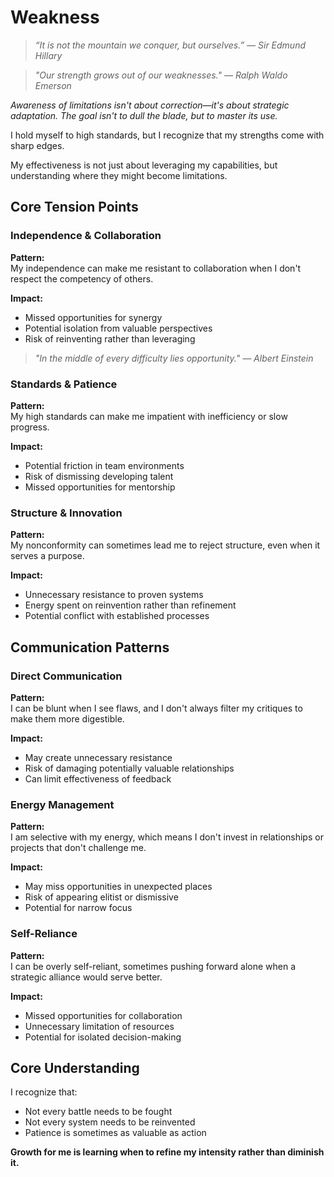 # Weakness

> *“It is not the mountain we conquer, but ourselves.” — Sir Edmund Hillary*

> *"Our strength grows out of our weaknesses." — Ralph Waldo Emerson*

*Awareness of limitations isn't about correction—it's about strategic adaptation. The goal isn't to dull the blade, but to master its use.*

I hold myself to high standards, but I recognize that my strengths come with sharp edges.

My effectiveness is not just about leveraging my capabilities, but understanding where they might become limitations.

## Core Tension Points

### Independence & Collaboration
**Pattern:**  
My independence can make me resistant to collaboration when I don't respect the competency of others.

**Impact:**  
- Missed opportunities for synergy
- Potential isolation from valuable perspectives
- Risk of reinventing rather than leveraging

> *"In the middle of every difficulty lies opportunity." — Albert Einstein*

### Standards & Patience
**Pattern:**  
My high standards can make me impatient with inefficiency or slow progress.

**Impact:**
- Potential friction in team environments
- Risk of dismissing developing talent
- Missed opportunities for mentorship

### Structure & Innovation
**Pattern:**  
My nonconformity can sometimes lead me to reject structure, even when it serves a purpose.

**Impact:**
- Unnecessary resistance to proven systems
- Energy spent on reinvention rather than refinement
- Potential conflict with established processes

## Communication Patterns

### Direct Communication
**Pattern:**  
I can be blunt when I see flaws, and I don't always filter my critiques to make them more digestible.

**Impact:**
- May create unnecessary resistance
- Risk of damaging potentially valuable relationships
- Can limit effectiveness of feedback

### Energy Management
**Pattern:**  
I am selective with my energy, which means I don't invest in relationships or projects that don't challenge me.

**Impact:**
- May miss opportunities in unexpected places
- Risk of appearing elitist or dismissive
- Potential for narrow focus

### Self-Reliance
**Pattern:**  
I can be overly self-reliant, sometimes pushing forward alone when a strategic alliance would serve better.

**Impact:**
- Missed opportunities for collaboration
- Unnecessary limitation of resources
- Potential for isolated decision-making

## Core Understanding

I recognize that:
- Not every battle needs to be fought
- Not every system needs to be reinvented
- Patience is sometimes as valuable as action

**Growth for me is learning when to refine my intensity rather than diminish it.**
